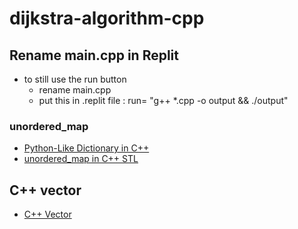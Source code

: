 # dijkstra-algorithm-cpp

## Rename main.cpp in Replit
- to still use the run button 
  - rename main.cpp
  - put this in .replit file : run= "g++ *.cpp -o output && ./output"  

### unordered_map
- [Python-Like Dictionary in C++](https://leimao.github.io/blog/Python-Like-Dictionary-CPP/)
- [unordered_map in C++ STL](https://www.geeksforgeeks.org/unordered_map-in-cpp-stl/)

## C++ vector
- [C++ Vector](https://www.programiz.com/cpp-programming/vectors)